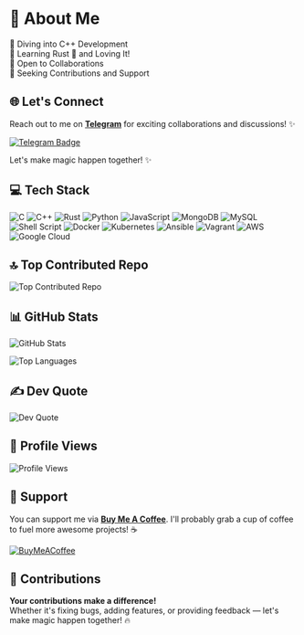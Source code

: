 # 💫 About Me

🔭 Diving into C++ Development  
🌱 Learning Rust 🦀 and Loving It!  
👯 Open to Collaborations  
💬 Seeking Contributions and Support  

## 🌐 Let's Connect

Reach out to me on **[Telegram](https://t.me/gvatsal60)** for exciting collaborations and discussions! ✨

[![Telegram Badge](https://img.shields.io/badge/Telegram-blue?style=for-the-badge&logo=telegram&logoColor=white)](https://t.me/gvatsal60)

Let's make magic happen together! ✨

## 💻 Tech Stack

![C](https://img.shields.io/badge/c-%2300599C.svg?style=for-the-badge&logo=c&logoColor=white)
![C++](https://img.shields.io/badge/c++-%2300599C.svg?style=for-the-badge&logo=c%2B%2B&logoColor=white)
![Rust](https://img.shields.io/badge/rust-%23000000.svg?style=for-the-badge&logo=rust&logoColor=white)
![Python](https://img.shields.io/badge/python-3670A0?style=for-the-badge&logo=python&logoColor=ffdd54)
![JavaScript](https://img.shields.io/badge/javascript-%23323330.svg?style=for-the-badge&logo=javascript&logoColor=%23F7DF1E)
![MongoDB](https://img.shields.io/badge/MongoDB-%234ea94b.svg?style=for-the-badge&logo=mongodb&logoColor=white)
![MySQL](https://img.shields.io/badge/mysql-%2300000f.svg?style=for-the-badge&logo=mysql&logoColor=white)
![Shell Script](https://img.shields.io/badge/shell_script-%23121011.svg?style=for-the-badge&logo=gnu-bash&logoColor=white)
![Docker](https://img.shields.io/badge/docker-%230db7ed.svg?style=for-the-badge&logo=docker&logoColor=white)
![Kubernetes](https://img.shields.io/badge/kubernetes-%23326ce5.svg?style=for-the-badge&logo=kubernetes&logoColor=white)
![Ansible](https://img.shields.io/badge/ansible-%231A1918.svg?style=for-the-badge&logo=ansible&logoColor=white)
![Vagrant](https://img.shields.io/badge/vagrant-%231563FF.svg?style=for-the-badge&logo=vagrant&logoColor=white)
![AWS](https://img.shields.io/badge/AWS-%23FF9900.svg?style=for-the-badge&logo=amazon-aws&logoColor=white)
![Google Cloud](https://img.shields.io/badge/GoogleCloud-%234285F4.svg?style=for-the-badge&logo=google-cloud&logoColor=white)

## 🔝 Top Contributed Repo

![Top Contributed Repo](https://github-contributor-stats.vercel.app/api?username=gvatsal60&limit=5&theme=dark_dimmed&combine_all_yearly_contributions=true)

## 📊 GitHub Stats

![GitHub Stats](https://github-readme-stats.vercel.app/api?username=gvatsal60&theme=vision-friendly-dark&hide_border=false&include_all_commits=false&count_private=false)

![Top Languages](https://github-readme-stats.vercel.app/api/top-langs/?username=gvatsal60&theme=vision-friendly-dark&hide_border=false&include_all_commits=false&count_private=false&layout=compact)

## ✍️ Dev Quote

![Dev Quote](https://quotes-github-readme.vercel.app/api?type=horizontal&theme=radical)

## 👀 Profile Views

![Profile Views](https://komarev.com/ghpvc/?username=gvatsal60&style=for-the-badge&color=orange)

## 💖 Support

You can support me via **[Buy Me A Coffee](https://buymeacoffee.com/gvatsal60)**.
I'll probably grab a cup of coffee to fuel more awesome projects! ☕

[![BuyMeACoffee](https://img.shields.io/badge/Buy%20Me%20a%20Coffee-ffdd00?style=for-the-badge&logo=buy-me-a-coffee&logoColor=black)](https://buymeacoffee.com/gvatsal60)

## 🤝 Contributions

**Your contributions make a difference!**  
Whether it's fixing bugs, adding features, or providing feedback — let's make magic happen together! 🔥
